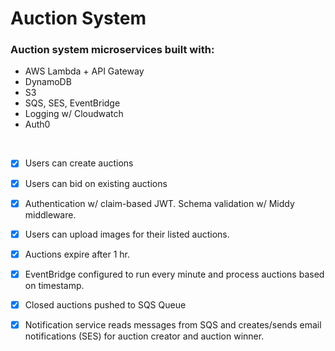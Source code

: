 # Auction System

### Auction system microservices built with:
- AWS Lambda + API Gateway
- DynamoDB
- S3
- SQS, SES, EventBridge
- Logging w/ Cloudwatch
- Auth0
  
</br>

 - [x] Users can create auctions
 - [x] Users can bid on existing auctions
 - [x] Authentication w/ claim-based JWT. Schema validation w/ Middy middleware.
 - [x] Users can upload images for their listed auctions.
 - [x] Auctions expire after 1 hr.
 - [x] EventBridge configured to run every minute and process auctions based on timestamp.
 - [x] Closed auctions pushed to SQS Queue
 - [x] Notification service reads messages from SQS and creates/sends email notifications (SES) for auction creator and auction winner.
 
 
 